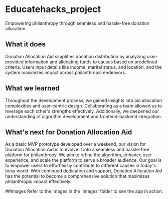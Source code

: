 # Educatehacks_project
Empowering philanthropy through seamless and hassle-free donation allocation.

## What it does
Donation Allocation Aid simplifies donation distribution by analyzing user-provided information and allocating funds to causes based on predefined criteria. Users input details like income, marital status, and location, and the system maximizes impact across philanthropic endeavors.

## What we learned
Throughout the development process, we gained insights into aid allocation complexities and user-centric design. Collaborating as a team allowed us to leverage each other's strengths effectively. Additionally, we deepened our understanding of algorithm development and frontend-backend integration.

## What's next for Donation Allocation Aid
As a basic MVP prototype developed over a weekend, our vision for Donation Allocation Aid is to evolve it into a seamless and hassle-free platform for philanthropy. We aim to refine the algorithm, enhance user experience, and scale the platform to serve a broader audience. Our goal is to empower users to effortlessly contribute to different causes in today's busy world. With continued dedication and support, Donation Allocation Aid has the potential to become a comprehensive solution that maximizes philanthropic impact effectively.

##Images
Refer to the images in the 'images' folder to see the app in action.
